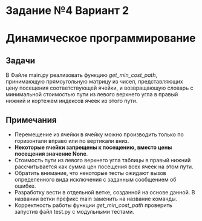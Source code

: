 # Задание №4 Вариант 2
# Динамическое программирование
## Задачи  
В Файле main.py реализовать функцию *get_min_cost_path*, принимающую прямоугольную матрицу из чисел, представляющих цену посещения соответствующей ячейки, и возвращающую словарь с минимальной стоимостью пути из левого верхнего угла в правый нижний и кортежем индексов ячеек из этого пути.
## Примечания 
- Перемещение из ячейки в ячейку можно производить только по горизонтали вправо или по вертикали вниз.
- **Некоторые ячейки запрещены к посещению, вместо цены посещения значение None**.
- Стоимость пути из левого верхнего угла таблицы в правый нижний рассчитывается как сумма цен посещения всех ячеек на этом пути.
- Обратить внимание, что некоторые тесты ожидают вызов определенного вида исключения с заданным сообщением об ошибке.
- Разработку вести в отдельной ветке, созданной на основе данной. В названии ветки префикс main заменить на название команды.
- Корректность работы функции *get_min_cost_path* проверить запустив файл test.py с модульными тестами.